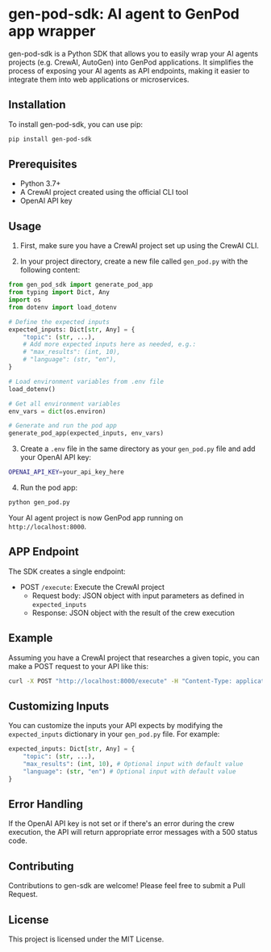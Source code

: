 # gen-pod-sdk: AI agent to GenPod app wrapper

gen-pod-sdk is a Python SDK that allows you to easily wrap your AI agents projects (e.g. CrewAI, AutoGen) into GenPod applications. It simplifies the process of exposing your AI agents as API endpoints, making it easier to integrate them into web applications or microservices.

## Installation

To install gen-pod-sdk, you can use pip:
```bash
pip install gen-pod-sdk
```

## Prerequisites

- Python 3.7+
- A CrewAI project created using the official CLI tool
- OpenAI API key

## Usage

1. First, make sure you have a CrewAI project set up using the CrewAI CLI.

2. In your project directory, create a new file called `gen_pod.py` with the following content:

```python
from gen_pod_sdk import generate_pod_app
from typing import Dict, Any
import os
from dotenv import load_dotenv

# Define the expected inputs
expected_inputs: Dict[str, Any] = {
    "topic": (str, ...),
    # Add more expected inputs here as needed, e.g.:
    # "max_results": (int, 10),
    # "language": (str, "en"),
}

# Load environment variables from .env file
load_dotenv()

# Get all environment variables
env_vars = dict(os.environ)

# Generate and run the pod app
generate_pod_app(expected_inputs, env_vars)
```

3. Create a `.env` file in the same directory as your `gen_pod.py` file and add your OpenAI API key:

```bash
OPENAI_API_KEY=your_api_key_here
```

4. Run the pod app:

```bash
python gen_pod.py
```

Your AI agent project is now GenPod app running on `http://localhost:8000`.

## APP Endpoint

The SDK creates a single endpoint:

- POST `/execute`: Execute the CrewAI project
  - Request body: JSON object with input parameters as defined in `expected_inputs`
  - Response: JSON object with the result of the crew execution

## Example

Assuming you have a CrewAI project that researches a given topic, you can make a POST request to your API like this:

```bash
curl -X POST "http://localhost:8000/execute" -H "Content-Type: application/json" -d '{"topic": "Artificial Intelligence trends"}'
```

## Customizing Inputs

You can customize the inputs your API expects by modifying the `expected_inputs` dictionary in your `gen_pod.py` file. For example:

```python
expected_inputs: Dict[str, Any] = {
    "topic": (str, ...),
    "max_results": (int, 10), # Optional input with default value
    "language": (str, "en") # Optional input with default value
}
```

## Error Handling

If the OpenAI API key is not set or if there's an error during the crew execution, the API will return appropriate error messages with a 500 status code.

## Contributing

Contributions to gen-sdk are welcome! Please feel free to submit a Pull Request.

## License

This project is licensed under the MIT License.